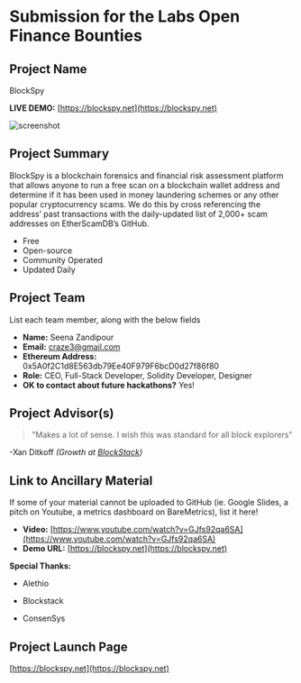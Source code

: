 # Submission for the Labs Open Finance Bounties

## Project Name
BlockSpy  

**LIVE DEMO:** [https://blockspy.net](https://blockspy.net)

![screenshot](https://i.imgur.com/HtPkSae.png)

## Project Summary
BlockSpy is a blockchain forensics and financial risk assessment platform that allows anyone to run a free scan on a blockchain wallet address and determine if it has been used in money laundering schemes or any other popular cryptocurrency scams. We do this by cross referencing the address’ past transactions with the daily-updated list of 2,000+ scam addresses on EtherScamDB’s GitHub.

- Free
- Open-source
- Community Operated
- Updated Daily

## Project Team
List each team member, along with the below fields

* **Name:** Seena Zandipour
* **Email:** craze3@gmail.com
* **Ethereum Address:** 0x5A0f2C1d8E563db79Ee40F979F6bcD0d27f86f80
* **Role:** CEO, Full-Stack Developer, Solidity Developer, Designer
* **OK to contact about future hackathons?** Yes!

## Project Advisor(s)
> "Makes a lot of sense. I wish this was standard for all block explorers"

-Xan Ditkoff
*(Growth at [BlockStack](https://blockstack.com))*

## Link to Ancillary Material
If some of your material cannot be uploaded to GitHub (ie. Google Slides, a pitch on Youtube, a metrics dashboard on BareMetrics), list it here!

- **Video:** [https://www.youtube.com/watch?v=GJfs92qa6SA](https://www.youtube.com/watch?v=GJfs92qa6SA)
- **Demo URL:** [https://blockspy.net](https://blockspy.net)

**Special Thanks:**
- Alethio

- Blockstack

- ConsenSys

## Project Launch Page
[https://blockspy.net](https://blockspy.net)
